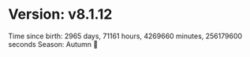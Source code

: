 # Version: v8.1.12
Time since birth: 2965 days, 71161 hours, 4269660 minutes, 256179600 seconds
Season: Autumn 🍁
